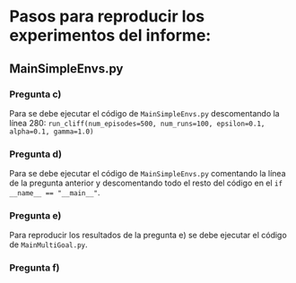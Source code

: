 # Pasos para reproducir los experimentos del informe:

## MainSimpleEnvs.py

### Pregunta c)

Para se debe ejecutar el código de `MainSimpleEnvs.py` descomentando la línea 280: `run_cliff(num_episodes=500, num_runs=100, epsilon=0.1, alpha=0.1, gamma=1.0)`

### Pregunta d)

Para se debe ejecutar el código de `MainSimpleEnvs.py` comentando la línea de la pregunta anterior y descomentando todo el resto del código en el `if __name__ == "__main__"`.

### Pregunta e)

Para reproducir los resultados de la pregunta e) se debe ejecutar el código de `MainMultiGoal.py`.

### Pregunta f)

